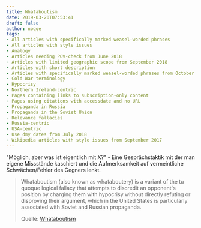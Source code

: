 ```yaml
---
title: Whataboutism
date: 2019-03-20T07:53:41
draft: false
author: noqqe
tags:
- All articles with specifically marked weasel-worded phrases
- All articles with style issues
- Analogy
- Articles needing POV-check from June 2018
- Articles with limited geographic scope from September 2018
- Articles with short description
- Articles with specifically marked weasel-worded phrases from October 2018
- Cold War terminology
- Hypocrisy
- Northern Ireland-centric
- Pages containing links to subscription-only content
- Pages using citations with accessdate and no URL
- Propaganda in Russia
- Propaganda in the Soviet Union
- Relevance fallacies
- Russia-centric
- USA-centric
- Use dmy dates from July 2018
- Wikipedia articles with style issues from September 2017
---
```


"Möglich, aber was ist eigentlich mit X?" - Eine Gesprächstaktik mit der man
eigene Missstände kaschiert und die Aufmerksamkeit auf vermeintliche
Schwächen/Fehler des Gegners lenkt.

> Whataboutism (also known as whataboutery) is a variant of the tu quoque
> logical fallacy that attempts to discredit an opponent's position by charging
> them with hypocrisy without directly refuting or disproving their argument,
> which in the United States is particularly associated with Soviet and Russian
> propaganda.
>
> Quelle: [Whataboutism](https://en.wikipedia.org/wiki/Whataboutism)